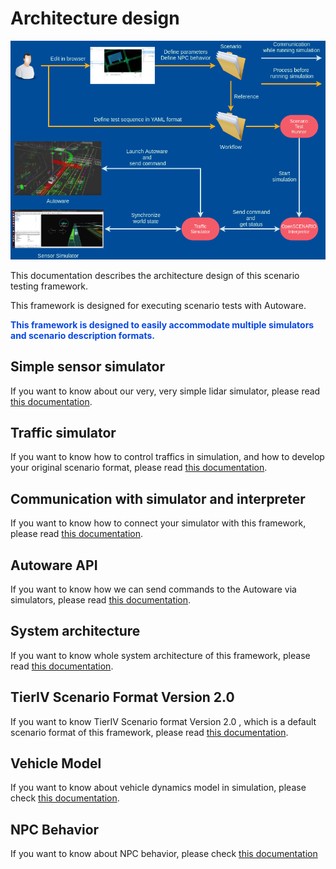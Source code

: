 # Architecture design

![Scenario Testing Framework](../image/what_is_scenario_testing_framework.png "what is scenario testing framework")

This documentation describes the architecture design of this scenario testing framework.

This framework is designed for executing scenario tests with Autoware.

<font color="#065479E">**This framework is designed to easily accommodate multiple simulators and scenario description formats.**</font>

## Simple sensor simulator

If you want to know about our very, very simple lidar simulator, please read [this documentation](SimpleSensorSimulator.md).

## Traffic simulator

If you want to know how to control traffics in simulation, and how to develop your original scenario format, please read [this documentation](TrafficSimulator.md).

## Communication with simulator and interpreter

If you want to know how to connect your simulator with this framework, please read [this documentation](ZeroMQ.md).

## Autoware API

If you want to know how we can send commands to the Autoware via simulators, please read [this documentation](AutowareAPI.md).

## System architecture

If you want to know whole system architecture of this framework, please read [this documentation](SystemArchitecture.md).

## TierIV Scenario Format Version 2.0

If you want to know TierIV Scenario format Version 2.0 , which is a default scenario format of this framework, please read [this documentation](TierIVScenarioFormatVersion2.md).

## Vehicle Model

If you want to know about vehicle dynamics model in simulation, please check [this documentation](VehicleDynamics.md).

## NPC Behavior

If you want to know about NPC behavior, please check [this documentation](NPCBehavior.md)
